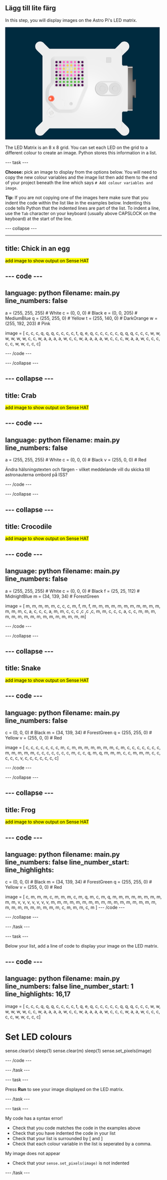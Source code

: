 ## Lägg till lite färg

In this step, you will display images on the Astro Pi's LED matrix.

![A screenshot of the emulator window showing the Flight Unit with the LED matrix displaying a picture of the Flight Unit itself](images/fu-pic.png)

The LED Matrix is an 8 x 8 grid. You can set each LED on the grid to a different colour to create an image. Python stores this information in a list.

--- task ---

**Choose:** pick an image to display from the options below. You will need to copy the new colour variables and the image list then add them to the end of your project beneath the line which says `# Add colour variables and image`.


**Tip:** If you are not copying one of the images here make sure that you indent the code within the list like in the examples below. Indenting this code tells Python that the indented lines are part of the list. To indent a line, use the `Tab` character on your keyboard (usually above CAPSLOCK on the keyboard) at the start of the line.

--- collapse ---

---
title: Chick in an egg
---

<mark>add image to show output on Sense HAT</mark>

--- code ---
---
language: python filename: main.py
line_numbers: false
---
a = (255, 255, 255) # White c = (0, 0, 0) # Black e = (0, 0, 205) # MediumBlue q = (255, 255, 0) # Yellow t = (255, 140, 0) # DarkOrange w = (255, 192, 203) # Pink


image = [ c, c, c, q, q, q, c, c, c, c, t, q, e, q, c, c, c, c, c, q, q, q, c, c, c, w, w, w, w, w, w, c, c, w, a, a, a, a, w, c, c, w, a, a, a, a, w, c, c, c, w, a, a, w, c, c, c, c, c, w, w, c, c, c]

--- /code ---

--- /collapse ---

--- collapse ---
---
title: Crab
---

<mark>add image to show output on Sense HAT</mark>

--- code ---
---
language: python filename: main.py
line_numbers: false
---

a = (255, 255, 255) # White c = (0, 0, 0) # Black v = (255, 0, 0) # Red


Ändra hälsningstexten och färgen - vilket meddelande vill du skicka till astronauterna ombord på ISS?

--- /code ---

--- /collapse ---


--- collapse ---
---
title: Crocodile
---

<mark>add image to show output on Sense HAT</mark>

--- code ---
---
language: python filename: main.py
line_numbers: false
---

a = (255, 255, 255) # White c = (0, 0, 0) # Black f = (25, 25, 112) # MidnightBlue m = (34, 139, 34) # ForestGreen


image = [ m, m, m, m, m, c, c, c, m, f, m, f, m, m, m, m, m, m, m, m, m, m, m, m, m, m, c, a, c, c, c, a, m, m, c, c, c ,c ,c ,c, m, m, c, c, c, a, c, c, m, m, m, m, m, m, m, m, m, m, m, m, m, m, m, m]

--- /code ---


--- /collapse ---

--- collapse ---
---
title: Snake
---

<mark>add image to show output on Sense HAT</mark>

--- code ---
---
language: python filename: main.py
line_numbers: false
---

 c = (0, 0, 0) # Black m = (34, 139, 34) # ForestGreen q = (255, 255, 0) # Yellow v = (255, 0, 0) # Red


image = [ c, c, c, c, c, c, c, m, c, m, m, m, m, m, m, m, c, m, c, c, c, c, c, c, c, m, m, m, m, m, c, c, c, c, c, c, c, m, c, c, q, m, q, m, m, m, c, c, m, m, m, c, c, c, c, c, v, c, c, c, c, c, c, c]

--- /code ---

--- /collapse ---

--- collapse ---
---
title: Frog
---

<mark>add image to show output on Sense HAT</mark>

--- code ---
---
language: python filename: main.py line_numbers: false line_number_start:
line_highlights:
---

c = (0, 0, 0) # Black m = (34, 139, 34) # ForestGreen q = (255, 255, 0) # Yellow v = (255, 0, 0) # Red


image = [ c, m, m, m, c, m, m, m, c, m, q, m, c, m, q, m, m, m, m, m, m, m, m, m, m, v, v, v, v, v, v, v, m, m, m, m, m, m, m, m, m, m, m, m, m, m, m, m, m, m, m, m, m, m, m, m, m, m, c, m, m, m, c, m ] --- /code ---

--- /collapse ---

--- /task ---

--- task ---

Below your list, add a line of code to display your image on the LED matrix.

--- code ---
---
language: python filename: main.py line_numbers: false line_number_start: 1
line_highlights: 16,17
---
image = [ c, c, c, q, q, q, c, c, c, c, t, q, e, q, c, c, c, c, c, q, q, q, c, c, c, w, w, w, w, w, w, c, c, w, a, a, a, a, w, c, c, w, a, a, a, a, w, c, c, c, w, a, a, w, c, c, c, c, c, w, w, c, c, c]

# Set LED colours
sense.clear(v) sleep(1) sense.clear(m) sleep(1) sense.set_pixels(image)

--- /code ---

--- /task ---

--- task ---

Press **Run** to see your image displayed on the LED matrix.

--- /task ---

--- task ---

My code has a syntax error!

- Check that you code matches the code in the examples above
- Check that you have indented the code in your list
- Check that your list is surrounded by [ and ]
- Check that each colour variable in the list is seperated by a comma.

My image does not appear
- Check that your `sense.set_pixels(image)` is not indented

--- /task ---



